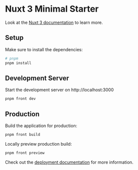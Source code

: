 # Nuxt 3 Minimal Starter

Look at the [Nuxt 3 documentation](https://nuxt.com/docs/getting-started/introduction) to learn more.

## Setup

Make sure to install the dependencies:

```bash
# pnpm
pnpm install
```

## Development Server

Start the development server on http://localhost:3000

```bash
pnpm front dev
```

## Production

Build the application for production:

```bash
pnpm front build
```

Locally preview production build:

```bash
pnpm front preview
```

Check out the [deployment documentation](https://nuxt.com/docs/getting-started/deployment) for more information.

